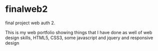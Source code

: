 # finalweb2
final project web auth 2.

This is my web portfolio showing things that I have done as well of web design skills,
HTML5, CSS3, some javascript and jquery and responsive design
